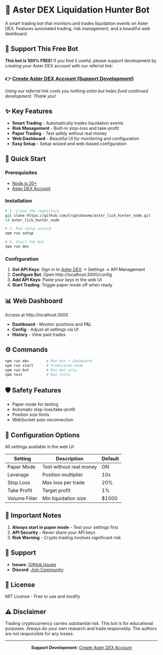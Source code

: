 # 🚀 Aster DEX Liquidation Hunter Bot

A smart trading bot that monitors and trades liquidation events on Aster DEX. Features automated trading, risk management, and a beautiful web dashboard.

## 💝 Support This Free Bot

**This bot is 100% FREE!** If you find it useful, please support development by creating your Aster DEX account with our referral link:

### 👉 [**Create Aster DEX Account (Support Development)**](https://www.asterdex.com/en/referral/3TixB2)

*Using our referral link costs you nothing extra but helps fund continued development. Thank you!*

## ✨ Key Features

- **Smart Trading** - Automatically trades liquidation events
- **Risk Management** - Built-in stop-loss and take-profit
- **Paper Trading** - Test safely without real money
- **Web Dashboard** - Beautiful UI for monitoring and configuration
- **Easy Setup** - Setup wizard and web-based configuration

## 🚀 Quick Start

### Prerequisites
- [Node.js 20+](https://nodejs.org/)
- [Aster DEX Account](https://www.asterdex.com/en/referral/3TixB2)

### Installation

```bash
# 1. Clone the repository
git clone https://github.com/CryptoGnome/aster_lick_hunter_node.git
cd aster_lick_hunter_node

# 2. Run setup wizard
npm run setup

# 3. Start the bot
npm run dev
```

### Configuration

1. **Get API Keys**: Sign in to [Aster DEX](https://www.asterdex.com/en/referral/3TixB2) → Settings → API Management
2. **Configure Bot**: Open http://localhost:3000/config
3. **Add API Keys**: Paste your keys in the web UI
4. **Start Trading**: Toggle paper mode off when ready

## 📊 Web Dashboard

Access at http://localhost:3000

- **Dashboard** - Monitor positions and P&L
- **Config** - Adjust all settings via UI
- **History** - View past trades

## ⚙️ Commands

```bash
npm run dev        # Run bot + dashboard
npm run start      # Production mode
npm run bot        # Run bot only
npm test           # Run tests
```

## 🛡️ Safety Features

- Paper mode for testing
- Automatic stop-loss/take-profit
- Position size limits
- WebSocket auto-reconnection

## 📱 Configuration Options

All settings available in the web UI:

| Setting | Description | Default |
|---------|-------------|---------|
| Paper Mode | Test without real money | ON |
| Leverage | Position multiplier | 10x |
| Stop Loss | Max loss per trade | 20% |
| Take Profit | Target profit | 1% |
| Volume Filter | Min liquidation size | $1000 |

## 🚨 Important Notes

1. **Always start in paper mode** - Test your settings first
2. **API Security** - Never share your API keys
3. **Risk Warning** - Crypto trading involves significant risk

## 🤝 Support

- **Issues**: [GitHub Issues](https://github.com/CryptoGnome/aster_lick_hunter_node/issues)
- **Discord**: [Join Community](https://discord.gg/P8Ev3Up)

## 📄 License

MIT License - Free to use and modify

## ⚠️ Disclaimer

Trading cryptocurrency carries substantial risk. This bot is for educational purposes. Always do your own research and trade responsibly. The authors are not responsible for any losses.

---

<p align="center">
  <b>Support Development:</b> <a href="https://www.asterdex.com/en/referral/3TixB2">Create Aster DEX Account</a>
</p>